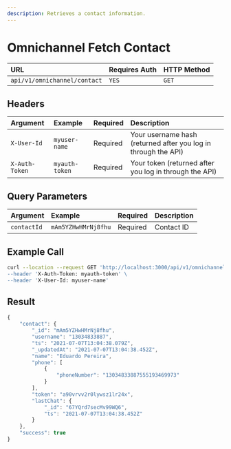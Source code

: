 ```yaml
---
description: Retrieves a contact information.
---
```


# Omnichannel Fetch Contact

| URL | Requires Auth | HTTP Method |
| :--- | :--- | :--- |
| `api/v1/omnichannel/contact` | `YES` | `GET` |

## Headers

| Argument | Example | Required | Description |
| :--- | :--- | :--- | :--- |
| `X-User-Id` | `myuser-name` | Required | Your username hash \(returned after you log in through the API\) |
| `X-Auth-Token` | `myauth-token` | Required | Your token \(returned after you log in through the API\) |

## Query Parameters

| Argument | Example | Required | Description |
| :--- | :--- | :--- | :--- |
| `contactId` | `mAm5YZHwHMrNj8fhu` | Required | Contact ID |

## Example Call

```bash
curl --location --request GET 'http://localhost:3000/api/v1/omnichannel/contact?contactId=mAm5YZHwHMrNj8fhu \
--header 'X-Auth-Token: myauth-token' \
--header 'X-User-Id: myuser-name'
```

## Result

```javascript
{
    "contact": {
        "_id": "mAm5YZHwHMrNj8fhu",
        "username": "13034833887",
        "ts": "2021-07-07T13:04:38.079Z",
        "_updatedAt": "2021-07-07T13:04:38.452Z",
        "name": "Eduardo Pereira",
        "phone": [
            {
                "phoneNumber": "13034833887555193469973"
            }
        ],
        "token": "a90vrvv2r0lywsz1lr24x",
        "lastChat": {
            "_id": "67YQrd7secMv99WQ6",
            "ts": "2021-07-07T13:04:38.452Z"
        }
    },
    "success": true
}
```

